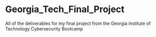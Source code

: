 # Georgia_Tech_Final_Project
All of the deliverables for my final project from the Georgia institute of Technology Cybersecurity Bootcamp

